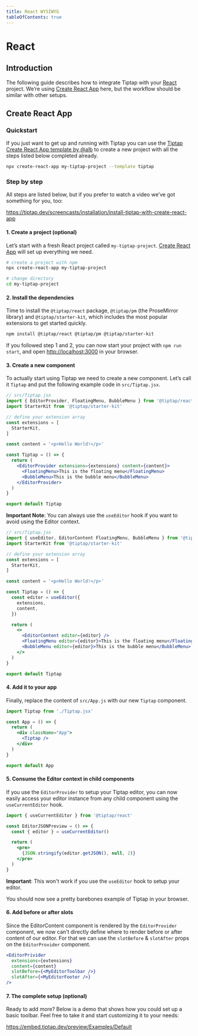 ```yaml
---
title: React WYSIWYG
tableOfContents: true
---
```


# React

## Introduction
The following guide describes how to integrate Tiptap with your [React](https://reactjs.org/) project. We’re using [Create React App](https://reactjs.org/docs/getting-started.html) here, but the workflow should be similar with other setups.

## Create React App

### Quickstart
If you just want to get up and running with Tiptap you can use the [Tiptap Create React App template by @alb](https://github.com/alb/cra-template-tiptap) to create a new project with all the steps listed below completed already.

```bash
npx create-react-app my-tiptap-project --template tiptap
```

### Step by step
All steps are listed below, but if you prefer to watch a video we’ve got something for you, too:

https://tiptap.dev/screencasts/installation/install-tiptap-with-create-react-app

#### 1. Create a project (optional)
Let’s start with a fresh React project called `my-tiptap-project`. [Create React App](https://reactjs.org/docs/getting-started.html) will set up everything we need.

```bash
# create a project with npm
npx create-react-app my-tiptap-project

# change directory
cd my-tiptap-project
```

#### 2. Install the dependencies
Time to install the `@tiptap/react` package, `@tiptap/pm` (the ProseMirror library) and `@tiptap/starter-kit`, which includes the most popular extensions to get started quickly.

```bash
npm install @tiptap/react @tiptap/pm @tiptap/starter-kit
```

If you followed step 1 and 2, you can now start your project with `npm run start`, and open [http://localhost:3000](http://localhost:3000) in your browser.

#### 3. Create a new component
To actually start using Tiptap we need to create a new component. Let’s call it `Tiptap` and put the following example code in `src/Tiptap.jsx`.

```jsx
// src/Tiptap.jsx
import { EditorProvider, FloatingMenu, BubbleMenu } from '@tiptap/react'
import StarterKit from '@tiptap/starter-kit'

// define your extension array
const extensions = [
  StarterKit,
]

const content = '<p>Hello World!</p>'

const Tiptap = () => {
  return (
    <EditorProvider extensions={extensions} content={content}>
      <FloatingMenu>This is the floating menu</FloatingMenu>
      <BubbleMenu>This is the bubble menu</BubbleMenu>
    </EditorProvider>
  )
}

export default Tiptap
```

**Important Note**: You can always use the `useEditor` hook if you want to avoid using the Editor context.

```jsx
// src/Tiptap.jsx
import { useEditor, EditorContent FloatingMenu, BubbleMenu } from '@tiptap/react'
import StarterKit from '@tiptap/starter-kit'

// define your extension array
const extensions = [
  StarterKit,
]

const content = '<p>Hello World!</p>'

const Tiptap = () => {
  const editor = useEditor({
    extensions,
    content,
  })

  return (
    <>
      <EditorContent editor={editor} />
      <FloatingMenu editor={editor}>This is the floating menu</FloatingMenu>
      <BubbleMenu editor={editor}>This is the bubble menu</BubbleMenu>
    </>
  )
}

export default Tiptap
```

#### 4. Add it to your app
Finally, replace the content of `src/App.js` with our new `Tiptap` component.

```jsx
import Tiptap from './Tiptap.jsx'

const App = () => {
  return (
    <div className="App">
      <Tiptap />
    </div>
  )
}

export default App
```

#### 5. Consume the Editor context in child components

If you use the `EditorProvider` to setup your Tiptap editor, you can now easily access your editor instance from any child component using the `useCurrentEditor` hook.

```jsx
import { useCurrentEditor } from '@tiptap/react'

const EditorJSONPreview = () => {
  const { editor } = useCurrentEditor()

  return (
    <pre>
      {JSON.stringify(editor.getJSON(), null, 2)}
    </pre>
  )
}
```

**Important**: This won't work if you use the `useEditor` hook to setup your editor.

You should now see a pretty barebones example of Tiptap in your browser.

#### 6. Add before or after slots
Since the EditorContent component is rendered by the `EditorProvider` component, we now can't directly define where to render before or after content of our editor. For that we can use the `slotBefore` & `slotAfter` props on the `EditorProvider` component.

```jsx
<EditorPrivider
  extensions={extensions}
  content={content}
  slotBefore={<MyEditorToolbar />}
  slotAfter={<MyEditorFooter />}
/>
```

#### 7. The complete setup (optional)
Ready to add more? Below is a demo that shows how you could set up a basic toolbar. Feel free to take it and start customizing it to your needs:

https://embed.tiptap.dev/preview/Examples/Default
